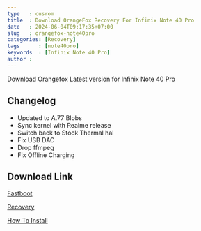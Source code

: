 ```yaml
---
type   : cusrom
title  : Download OrangeFox Recovery For Infinix Note 40 Pro
date   : 2024-06-04T09:17:35+07:00
slug   : orangefox-note40pro
categories: [Recovery]
tags      : [note40pro]
keywords  : [Infinix Note 40 Pro]
author : 
---
```


Download Orangefox Latest version for Infinix Note 40 Pro

## Changelog
- Updated to A.77 Blobs
- Sync kernel with Realme release
- Switch back to Stock Thermal hal
- Fix USB DAC
- Drop ffmpeg
- Fix Offline Charging

## Download Link
[Fastboot](https://sourceforge.net/projects/sheshu/files/sky/OrangeFox/OrangeFox-Unofficial-sky_22_10_2023.img/download)

[Recovery](/)

[How To Install](https://wiki.orangefox.tech/en/guides/installing_orangefox)

